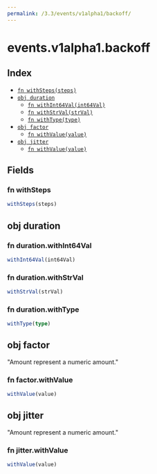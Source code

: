 ```yaml
---
permalink: /3.3/events/v1alpha1/backoff/
---
```


# events.v1alpha1.backoff



## Index

* [`fn withSteps(steps)`](#fn-withsteps)
* [`obj duration`](#obj-duration)
  * [`fn withInt64Val(int64Val)`](#fn-durationwithint64val)
  * [`fn withStrVal(strVal)`](#fn-durationwithstrval)
  * [`fn withType(type)`](#fn-durationwithtype)
* [`obj factor`](#obj-factor)
  * [`fn withValue(value)`](#fn-factorwithvalue)
* [`obj jitter`](#obj-jitter)
  * [`fn withValue(value)`](#fn-jitterwithvalue)

## Fields

### fn withSteps

```ts
withSteps(steps)
```



## obj duration



### fn duration.withInt64Val

```ts
withInt64Val(int64Val)
```



### fn duration.withStrVal

```ts
withStrVal(strVal)
```



### fn duration.withType

```ts
withType(type)
```



## obj factor

"Amount represent a numeric amount."

### fn factor.withValue

```ts
withValue(value)
```



## obj jitter

"Amount represent a numeric amount."

### fn jitter.withValue

```ts
withValue(value)
```


